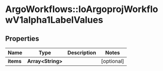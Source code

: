 # ArgoWorkflows::IoArgoprojWorkflowV1alpha1LabelValues

## Properties
Name | Type | Description | Notes
------------ | ------------- | ------------- | -------------
**items** | **Array&lt;String&gt;** |  | [optional] 


